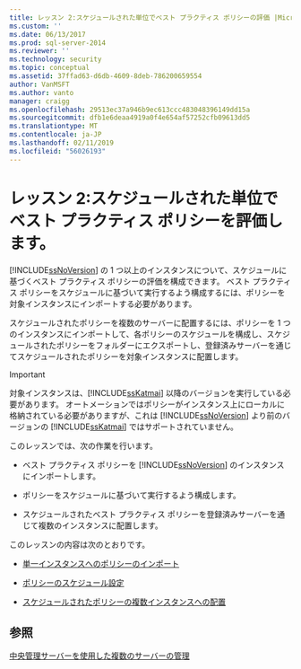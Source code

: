 ```yaml
---
title: レッスン 2:スケジュールされた単位でベスト プラクティス ポリシーの評価 |Microsoft Docs
ms.custom: ''
ms.date: 06/13/2017
ms.prod: sql-server-2014
ms.reviewer: ''
ms.technology: security
ms.topic: conceptual
ms.assetid: 37ffad63-d6db-4609-8deb-786200659554
author: VanMSFT
ms.author: vanto
manager: craigg
ms.openlocfilehash: 29513ec37a946b9ec613ccc483048396149dd15a
ms.sourcegitcommit: dfb1e6deaa4919a0f4e654af57252cfb09613dd5
ms.translationtype: MT
ms.contentlocale: ja-JP
ms.lasthandoff: 02/11/2019
ms.locfileid: "56026193"
---
```

# <a name="lesson-2-evaluate-best-practices-policies-on-a-scheduled-basis"></a>レッスン 2:スケジュールされた単位でベスト プラクティス ポリシーを評価します。
  [!INCLUDE[ssNoVersion](../includes/ssnoversion-md.md)] の 1 つ以上のインスタンスについて、スケジュールに基づくベスト プラクティス ポリシーの評価を構成できます。 ベスト プラクティス ポリシーをスケジュールに基づいて実行するよう構成するには、ポリシーを対象インスタンスにインポートする必要があります。  
  
 スケジュールされたポリシーを複数のサーバーに配置するには、ポリシーを 1 つのインスタンスにインポートして、各ポリシーのスケジュールを構成し、スケジュールされたポリシーをフォルダーにエクスポートし、登録済みサーバーを通じてスケジュールされたポリシーを対象インスタンスに配置します。  
  
> [!IMPORTANT]  
>  対象インスタンスは、[!INCLUDE[ssKatmai](../includes/sskatmai-md.md)] 以降のバージョンを実行している必要があります。 オートメーションではポリシーがインスタンス上にローカルに格納されている必要がありますが、これは [!INCLUDE[ssNoVersion](../includes/ssnoversion-md.md)] より前のバージョンの [!INCLUDE[ssKatmai](../includes/sskatmai-md.md)] ではサポートされていません。  
  
 このレッスンでは、次の作業を行います。  
  
-   ベスト プラクティス ポリシーを [!INCLUDE[ssNoVersion](../includes/ssnoversion-md.md)] のインスタンスにインポートします。  
  
-   ポリシーをスケジュールに基づいて実行するよう構成します。  
  
-   スケジュールされたベスト プラクティス ポリシーを登録済みサーバーを通じて複数のインスタンスに配置します。  
  
 このレッスンの内容は次のとおりです。  
  
-   [単一インスタンスへのポリシーのインポート](../../2014/tutorials/import-the-policies-to-a-single-instance.md)  
  
-   [ポリシーのスケジュール設定](../../2014/tutorials/schedule-the-policies.md)  
  
-   [スケジュールされたポリシーの複数インスタンスへの配置](../../2014/tutorials/deploy-scheduled-policies-to-multiple-instances.md)  
  
## <a name="see-also"></a>参照  
 [中央管理サーバーを使用した複数のサーバーの管理](../relational-databases/administer-multiple-servers-using-central-management-servers.md)  
  
  
